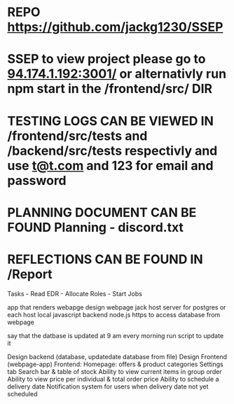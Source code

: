 # REPO https://github.com/jackg1230/SSEP
# SSEP to view project please go to [94.174.1.192:3001/](http://94.174.1.192:3001/) or alternativly run npm start in the /frontend/src/ DIR
# TESTING LOGS CAN BE VIEWED IN /frontend/src/tests and /backend/src/tests respectivly and use t@t.com and 123 for email and password
# PLANNING DOCUMENT CAN BE FOUND Planning - discord.txt
# REFLECTIONS CAN BE FOUND IN /Report

Tasks - Read EDR
      - Allocate Roles
      - Start Jobs

app that renders webapge
design webpage
jack host server for postgres or each host local
javascript backend node.js
https to access database from webpage

say that the datbase is updated at 9 am every morning run script to update it


Design backend (database, updatedate database from file)
Design Frontend (webpage-app)
Frontend:
      Homepage: offers & product categories
      Settings tab
      Search bar & table of stock
      Ability to view current items in group order
      Ability to view price per individual & total order price
      Ability to schedule a delivery date
      Notification system for users when delivery date not yet scheduled
